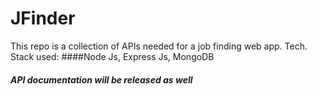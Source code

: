# JFinder
This repo is a collection of APIs needed for a job finding web app.
Tech. Stack used: ####Node Js, Express Js, MongoDB
##### API documentation will be released as well
